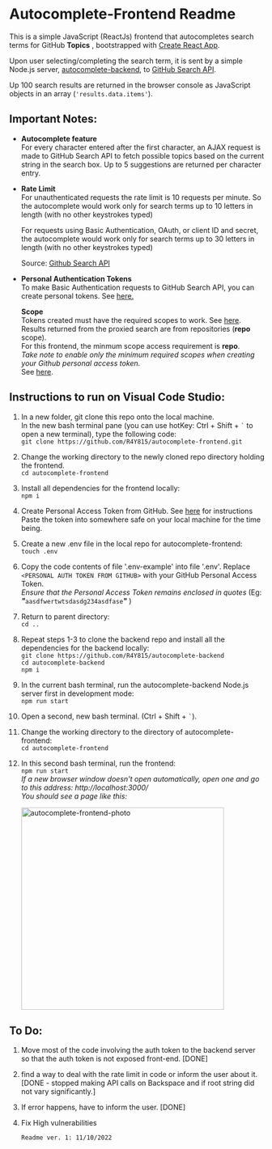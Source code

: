 # Autocomplete-Frontend Readme

This is a simple JavaScript (ReactJs) frontend that autocompletes search terms for GitHub **Topics** , bootstrapped with [Create React App](https://github.com/facebook/create-react-app).<br>

Upon user selecting/completing the search term, it is sent by a simple Node.js server, [autocomplete-backend](https://github.com/R4Y815/autocomplete-backend), to [GitHub Search API](https://docs.github.com/en/rest/search).


Up 100 search results are returned in the browser console as JavaScript objects in an array (`'results.data.items'`).



## **Important Notes:** <br>
   -  **Autocomplete feature** <br>
       For every character entered after the first character, 
       an AJAX request is made to GitHub Search API to fetch 
       possible topics based on the current string in the search box. 
       Up to 5 suggestions are returned per character entry.
      
   - **Rate Limit**<br>
      For unauthenticated requests the rate limit is 
      10 requests per minute. So the autocomplete
      would work only for search terms up to 10 letters
      in length (with no other keystrokes typed) <br>

      For requests using Basic Authentication, OAuth, 
      or client ID and secret, the autocomplete would work only for search terms up to 30 letters
      in length (with no other keystrokes typed) <br>

      Source: [Github Search API](https://docs.github.com/en/rest/search#rate-limit) <br>

   - **Personal Authentication Tokens**<br>
      To make Basic Authentication requests to GitHub Search API, you can create personal tokens. See [here.](https://docs.github.com/en/authentication/keeping-your-account-and-data-secure/creating-a-personal-access-token) <br>


      **Scope**<br>
      Tokens created must have the required scopes to work. See [here](https://docs.github.com/en/rest/search#access-errors-or-missing-search-results). <br>
      Results returned from the proxied search are from repositories (**repo** scope).<br>
      For this frontend, the minmum scope access requirement is **repo**. <br>
      *Take note to enable only the minimum required scopes when creating your Github personal access token.* <br>
      See [here](https://docs.github.com/en/rest/guides/getting-started-with-the-rest-api#about-tokens).
        

  

## **Instructions to run on Visual Code Studio:**
   1. In a new folder, git clone this repo onto the local machine.  <br>
      In the new bash terminal pane (you can use hotKey: Ctrl + Shift + `` ` `` to open a new terminal), type the following code:<br>
        `git clone https://github.com/R4Y815/autocomplete-frontend.git`

   2. Change the working directory to the newly cloned repo directory holding the frontend. <br>
        `cd autocomplete-frontend`
   3. Install all dependencies for the frontend locally:<br>
        `npm i`
   4. Create Personal Access Token from GitHub. See [here](https://docs.github.com/en/authentication/keeping-your-account-and-data-secure/creating-a-personal-access-token) for instructions <br> 
   Paste the token into somewhere safe on your local machine for the time being.<br>

   5. Create a new .env file in the local repo for autocomplete-frontend: <br>
        `touch .env`<br>
   6. Copy the code contents of  file '.env-example' into file '.env'. Replace ``<PERSONAL AUTH TOKEN FROM GITHUB>`` with your GitHub Personal Access Token. <br>
      *Ensure that the Personal Access Token remains enclosed in quotes* (Eg: ***"***``aasdfwertwtsdasdg234asdfase``***"*** )

   7. Return to parent directory:<br>
        `cd ..` 
   8. Repeat steps 1-3 to clone the backend repo and install all the dependencies for the backend locally: <br>
        `git clone https://github.com/R4Y815/autocomplete-backend` <br>
        `cd autocomplete-backend` <br>
        `npm i`<br>

   9. In the current bash terminal, run the autocomplete-backend Node.js server first in development mode: <br>
        `npm run start`
   10. Open a second, new bash terminal. (Ctrl + Shift + `` ` ``). <br>
   11. Change the working directory to the directory of autocomplete-frontend:<br>
        `cd autocomplete-frontend`
   12. In this second bash terminal, run the frontend: <br>
        `npm run start`<br>
        *If a new browser window doesn't open automatically, open one and go to this address: http://localhost:3000/* <br>
        *You should see a page like this:* <br>


         <image src ="https://lh3.googleusercontent.com/xQksKvRKxnM0wurF5TaahN-GwJrnuudnCZ6-t0olh6r9s1X_Z7j3DEQiugioNZpKYEuR55mdZy3mGQ-37IAnMLQCgG2bSZdGDemVNyEIHLNI0sLVbbxAG2AU4zNf1ANAFr3FNB8AFA=w600-h315-p-k" alt="autocomplete-frontend-photo" width="400"/> <br>


## **To Do:**
   1. Move most of the code involving the auth token to the backend server so that the auth token is not exposed front-end. [DONE]
   2. find a way to deal with the rate limit in code or inform the user about it. [DONE - stopped making API calls on Backspace and if root string did not vary significantly.]
   3. If error happens, have to inform the user. [DONE]
   4. Fix High vulnerabilities

          Readme ver. 1: 11/10/2022




